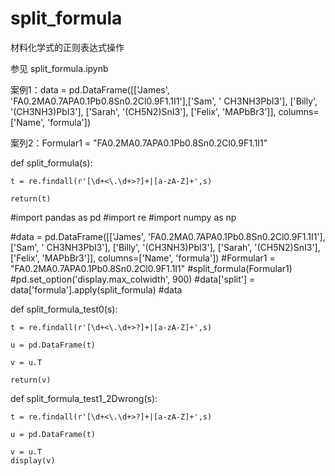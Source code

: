 # split_formula
材料化学式的正则表达式操作

参见 split_formula.ipynb

案例1：data = pd.DataFrame([['James', 'FA0.2MA0.7APA0.1Pb0.8Sn0.2Cl0.9F1.1I1'],['Sam', ' CH3NH3PbI3'], ['Billy', '(CH3NH3)PbI3'], ['Sarah', '(CH5N2)SnI3'], ['Felix', 'MAPbBr3']], columns=['Name', 'formula'])

案列2：Formular1 = "FA0.2MA0.7APA0.1Pb0.8Sn0.2Cl0.9F1.1I1"


def split_formula(s):

    t = re.findall(r'[\d+<\.\d+>?]+|[a-zA-Z]+',s)
    
    return(t)

#import pandas as pd
#import re
#import numpy as np

#data = pd.DataFrame([['James', 'FA0.2MA0.7APA0.1Pb0.8Sn0.2Cl0.9F1.1I1'],['Sam', ' CH3NH3PbI3'], ['Billy', '(CH3NH3)PbI3'], ['Sarah', '(CH5N2)SnI3'], ['Felix', 'MAPbBr3']], columns=['Name', 'formula'])
#Formular1 = "FA0.2MA0.7APA0.1Pb0.8Sn0.2Cl0.9F1.1I1"
#split_formula(Formular1)
#pd.set_option('display.max_colwidth', 900)
#data['split'] = data['formula'].apply(split_formula)
#data


def split_formula_test0(s):

    t = re.findall(r'[\d+<\.\d+>?]+|[a-zA-Z]+',s)
    
    u = pd.DataFrame(t)
    
    v = u.T
    
    return(v)


def split_formula_test1_2Dwrong(s):

    t = re.findall(r'[\d+<\.\d+>?]+|[a-zA-Z]+',s)
    
    u = pd.DataFrame(t)
    
    v = u.T
    display(v)
